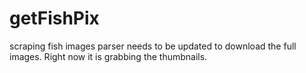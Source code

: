 # getFishPix
scraping fish images 
parser needs to be updated to download the full images. Right now it is grabbing the thumbnails.
